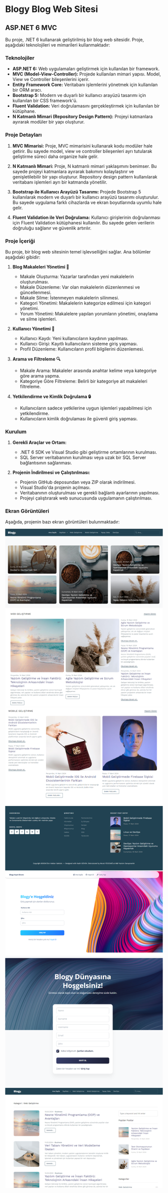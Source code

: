 # Blogy Blog Web Sitesi

## ASP.NET 6 MVC

Bu proje, .NET 6 kullanarak geliştirilmiş bir blog web sitesidir. Proje, aşağıdaki teknolojileri ve mimarileri kullanmaktadır:

### Teknolojiler

- **ASP.NET 6:** Web uygulamaları geliştirmek için kullanılan bir framework.
- **MVC (Model-View-Controller):** Projede kullanılan mimari yapısı. Model, View ve Controller bileşenlerini içerir.
- **Entity Framework Core:** Veritabanı işlemlerini yönetmek için kullanılan bir ORM aracı.
- **Bootstrap 5:** Modern ve duyarlı bir kullanıcı arayüzü tasarımı için kullanılan bir CSS framework'ü.
- **Fluent Validation:** Veri doğrulamasını gerçekleştirmek için kullanılan bir kütüphane.
- **N Katmanlı Mimari (Repository Design Pattern):** Projeyi katmanlara ayırarak modüler bir yapı oluşturur.

### Proje Detayları

1. **MVC Mimarisi:** Proje, MVC mimarisini kullanarak kodu modüler hale getirir. Bu sayede model, view ve controller bileşenleri ayrı tutularak geliştirme süreci daha organize hale gelir.

2. **N Katmanlı Mimari:** Proje, N katmanlı mimari yaklaşımını benimser. Bu sayede projeyi katmanlara ayırarak bakımını kolaylaştırır ve genişletilebilir bir yapı oluşturur. Repository design pattern kullanılarak veritabanı işlemleri ayrı bir katmanda yönetilir.

3. **Bootstrap ile Kullanıcı Arayüzü Tasarımı:** Projede Bootstrap 5 kullanılarak modern ve duyarlı bir kullanıcı arayüzü tasarımı oluşturulur. Bu sayede uygulama farklı cihazlarda ve ekran boyutlarında uyumlu hale gelir.

4. **Fluent Validation ile Veri Doğrulama:** Kullanıcı girişlerinin doğrulanması için Fluent Validation kütüphanesi kullanılır. Bu sayede gelen verilerin doğruluğu sağlanır ve güvenlik artırılır.

### Proje İçeriği

Bu proje, bir blog web sitesinin temel işlevselliğini sağlar. Ana bölümler aşağıdaki gibidir:

1. **Blog Makaleleri Yönetimi 📝**
   - Makale Oluşturma: Yazarlar tarafından yeni makalelerin oluşturulması.
   - Makale Düzenleme: Var olan makalelerin düzenlenmesi ve güncellenmesi.
   - Makale Silme: İstenmeyen makalelerin silinmesi.
   - Kategori Yönetimi: Makalelerin kategorize edilmesi için kategori yönetimi.
   - Yorum Yönetimi: Makalelere yapılan yorumların yönetimi, onaylama ve silme işlemleri.

2. **Kullanıcı Yönetimi 👤**
   - Kullanıcı Kaydı: Yeni kullanıcıların kaydının yapılması.
   - Kullanıcı Girişi: Kayıtlı kullanıcıların sisteme giriş yapması.
   - Profil Düzenleme: Kullanıcıların profil bilgilerini düzenlemesi.

3. **Arama ve Filtreleme 🔍**
   - Makale Arama: Makaleler arasında anahtar kelime veya kategoriye göre arama yapma.
   - Kategoriye Göre Filtreleme: Belirli bir kategoriye ait makaleleri filtreleme.

4. **Yetkilendirme ve Kimlik Doğrulama 🔒**
   - Kullanıcıların sadece yetkilerine uygun işlemleri yapabilmesi için yetkilendirme.
   - Kullanıcıların kimlik doğrulaması ile güvenli giriş yapması.

### Kurulum

1. **Gerekli Araçlar ve Ortam:**
   - .NET 6 SDK ve Visual Studio gibi geliştirme ortamlarının kurulması.
   - SQL Server veritabanının kurulması veya uzak bir SQL Server bağlantısının sağlanması.

2. **Projenin İndirilmesi ve Çalıştırılması:**
   - Projenin GitHub deposundan veya ZIP olarak indirilmesi.
   - Visual Studio'da projenin açılması.
   - Veritabanının oluşturulması ve gerekli bağlantı ayarlarının yapılması.
   - Projeyi çalıştırarak web sunucusunda uygulamanın çalıştırılması.

### Ekran Görüntüleri

Aşağıda, projenin bazı ekran görüntüleri bulunmaktadır:

<img src="https://github.com/Kadirgvn92/Blogy/blob/master/Ekran%20g%C3%B6r%C3%BCnt%C3%BCs%C3%BC%202024-03-20%20105240.png" alt="alt text">
<br/>
<img src="https://github.com/Kadirgvn92/Blogy/blob/master/Ekran%20g%C3%B6r%C3%BCnt%C3%BCs%C3%BC%202024-03-20%20105250.png" alt="alt text">
<br/>
<img src="https://github.com/Kadirgvn92/Blogy/blob/master/Ekran%20g%C3%B6r%C3%BCnt%C3%BCs%C3%BC%202024-03-20%20105303.png" alt="alt text">
<br/>

<img src="https://github.com/Kadirgvn92/Blogy/blob/master/Ekran%20g%C3%B6r%C3%BCnt%C3%BCs%C3%BC%202024-03-20%20105320.png" alt="alt text">
<br/>
<img src="https://github.com/Kadirgvn92/Blogy/blob/master/Ekran%20g%C3%B6r%C3%BCnt%C3%BCs%C3%BC%202024-03-20%20105418.png" alt="alt text">
<br/>
<img src="https://github.com/Kadirgvn92/Blogy/blob/master/Ekran%20g%C3%B6r%C3%BCnt%C3%BCs%C3%BC%202024-03-20%20105430.png" alt="alt text">
<br/>
<img src="https://github.com/Kadirgvn92/Blogy/blob/master/Ekran%20g%C3%B6r%C3%BCnt%C3%BCs%C3%BC%202024-03-20%20105500.png" alt="alt text">
